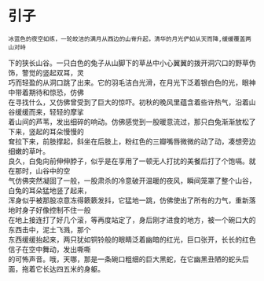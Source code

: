 引子
====
    冰蓝色的夜空如练，一轮皎洁的满月从西边的山脊升起，清华的月光俨如从天而降,缓缓覆盖两山对峙  
下的狭长山谷。一只白色的兔子从山脚下的草丛中小心翼翼的拨开洞穴口的野草伪饰，警觉的竖起双耳，灵  
巧而轻盈的从洞口跳了出来。它的羽毛洁白光滑，在月光下泛着银白色的光，眼神中带着期待和惊恐，仿佛  
在寻找什么，又仿佛曾受到了巨大的惊吓。初秋的晚风里蕴含着些许热气，沿着山谷缓缓而来，轻轻的摩挲  
着山间的芦苇，发出细碎的响动。仿佛感觉到一股暖意流过，那只白兔渐渐放松了下来，竖起的耳朵慢慢的  
耷拉下来，前肢撑起，斜坐在后肢上，粉红色的三瓣嘴唇微微的动了动，凑想旁边细嫩的草叶。    
    良久，白兔向前伸伸脖子，似乎是在享用了一顿无人打扰的美餐后打了个饱嗝。就在那时，山谷中的空  
气仿佛突然凝固了一般，一股肃杀的冷意破开温暖的夜风，瞬间笼罩了整个山谷，白兔的耳朵猛地竖了起来，  
浑身似乎被那股凉意冻得簌簌发抖，它猛地一跳，仿佛使出了所有的力气，重新落地时身子好像控制不住一般  
在地上接连打了好几个滚，等再度站定了，身后刚才进食的地方，被一个碗口大的东西击中，泥土飞溅，那个  
东西缓缓抬起来，两只犹如铜铃般的眼睛泛着幽暗的红光，巨口张开，长长的红色信子在空中舞动，发出嘶嘶  
的可怖声音。哦，天哪，那是一条碗口粗细的巨大黑蛇，在它幽黑丑陋的蛇头后面，拖着它长达四五米的身躯。  
